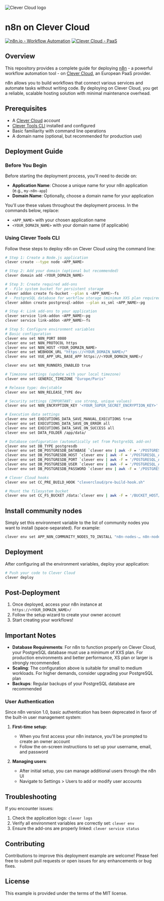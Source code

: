 ![Clever Cloud logo](/github-assets/clever-cloud-logo.png)

# n8n on Clever Cloud

[![n8n.io - Workflow Automation](https://img.shields.io/badge/n8n.io-Workflow%20Automation-blue)](https://n8n.io)
[![Clever Cloud - PaaS](https://img.shields.io/badge/Clever%20Cloud-PaaS-orange)](https://clever-cloud.com)

## Overview

This repository provides a complete guide for deploying [n8n](https://n8n.io/) - a powerful workflow automation tool - on [Clever Cloud](https://clever-cloud.com), an European PaaS provider.

n8n allows you to build workflows that connect various services and automate tasks without writing code. By deploying on Clever Cloud, you get a reliable, scalable hosting solution with minimal maintenance overhead.

## Prerequisites

- A [Clever Cloud](https://www.clever-cloud.com/) account
- [Clever Tools CLI](https://github.com/CleverCloud/clever-tools) installed and configured
- Basic familiarity with command line operations
- A domain name (optional, but recommended for production use)

## Deployment Guide

### Before You Begin

Before starting the deployment process, you'll need to decide on:

- **Application Name**: Choose a unique name for your n8n application (e.g., `my-n8n-app`)
- **Domain Name**: Optionally, choose a domain name for your application

You'll use these values throughout the deployment process. In the commands below, replace:
- `<APP_NAME>` with your chosen application name
- `<YOUR_DOMAIN_NAME>` with your domain name (if applicable)

### Using Clever Tools CLI

Follow these steps to deploy n8n on Clever Cloud using the command line:

```bash
# Step 1: Create a Node.js application
clever create --type node <APP_NAME>

# Step 2: Add your domain (optional but recommended)
clever domain add <YOUR_DOMAIN_NAME>

# Step 3: Create required add-ons
# - File system bucket for persistent storage
clever addon create fs-bucket --plan s <APP_NAME>-fs
# - PostgreSQL database for workflow storage (minimum XXS plan required, XS or higher recommended)
clever addon create postgresql-addon --plan xs_sml <APP_NAME>-pg

# Step 4: Link add-ons to your application
clever service link-addon <APP_NAME>-pg
clever service link-addon <APP_NAME>-fs

# Step 5: Configure environment variables
# Basic configuration
clever env set N8N_PORT 8080
clever env set N8N_PROTOCOL https
clever env set N8N_HOST <YOUR_DOMAIN_NAME>
clever env set WEBHOOK_URL "https://<YOUR_DOMAIN_NAME>/"
clever env set VUE_APP_URL_BASE_APP https://<YOUR_DOMAIN_NAME>/

clever env set N8N_RUNNERS_ENABLED true

# Timezone settings (update with your local timezone)
clever env set GENERIC_TIMEZONE "Europe/Paris"

# Release type: dev|stable
clever env set N8N_RELEASE_TYPE dev

# Security settings (IMPORTANT: use strong, unique values)
clever env set N8N_ENCRYPTION_KEY '<YOUR_SUPER_SECRET_ENCRYPTION_KEY>'

# Execution data settings
clever env set EXECUTIONS_DATA_SAVE_MANUAL_EXECUTIONS true
clever env set EXECUTIONS_DATA_SAVE_ON_ERROR all
clever env set EXECUTIONS_DATA_SAVE_ON_SUCCESS all
clever env set DATA_FOLDER /app/data/

# Database configuration (automatically set from PostgreSQL add-on)
clever env set DB_TYPE postgresdb
clever env set DB_POSTGRESDB_DATABASE `clever env | awk -F = '/POSTGRESQL_ADDON_DB/ { gsub(/"/, "", $2); print $2}'`
clever env set DB_POSTGRESDB_HOST `clever env | awk -F = '/POSTGRESQL_ADDON_HOST/ { gsub(/"/, "", $2); print $2}'`
clever env set DB_POSTGRESDB_PORT `clever env | awk -F = '/POSTGRESQL_ADDON_PORT/ { gsub(/"/, "", $2); print $2}'`
clever env set DB_POSTGRESDB_USER `clever env | awk -F = '/POSTGRESQL_ADDON_USER/ { gsub(/"/, "", $2); print $2}'`
clever env set DB_POSTGRESDB_PASSWORD `clever env | awk -F = '/POSTGRESQL_ADDON_PASSWORD/ { gsub(/"/, "", $2); print $2}'`

# Clever Cloud hooks
clever env set CC_PRE_BUILD_HOOK "clevercloud/pre-build-hook.sh"

# Mount the filesystem bucket
clever env set CC_FS_BUCKET /data:`clever env | awk -F = '/BUCKET_HOST/ { gsub(/"/, "", $2); print $2}'`
```

## Install community nodes

Simply set this environment variable to the list of community nodes you want to install (space-separated). For example:

```bash
clever env set APP_N8N_COMMUNITY_NODES_TO_INSTALL "n8n-nodes-… n8n-nodes-… n8n-nodes-…"
```

## Deployment

After configuring all the environment variables, deploy your application:

```bash
# Push your code to Clever Cloud
clever deploy
```

## Post-Deployment

1. Once deployed, access your n8n instance at `https://<YOUR_DOMAIN_NAME>/`
2. Follow the setup wizard to create your owner account
3. Start creating your workflows!

## Important Notes

- **Database Requirements**: For n8n to function properly on Clever Cloud, your PostgreSQL database must use a minimum of XXS plan. For production environments and better performance, XS plan or larger is strongly recommended.
- **Scaling**: The configuration above is suitable for small to medium workloads. For higher demands, consider upgrading your PostgreSQL plan
- **Backups**: Regular backups of your PostgreSQL database are recommended

### User Authentication

Since n8n version 1.0, basic authentication has been deprecated in favor of the built-in user management system:

1. **First-time setup**:
   - When you first access your n8n instance, you'll be prompted to create an owner account
   - Follow the on-screen instructions to set up your username, email, and password

2. **Managing users**:
   - After initial setup, you can manage additional users through the n8n UI
   - Navigate to Settings > Users to add or modify user accounts



## Troubleshooting

If you encounter issues:

1. Check the application logs: `clever logs`
2. Verify all environment variables are correctly set: `clever env`
3. Ensure the add-ons are properly linked: `clever service status`

## Contributing

Contributions to improve this deployment example are welcome! Please feel free to submit pull requests or open issues for any enhancements or bug fixes.

## License

This example is provided under the terms of the MIT license.
